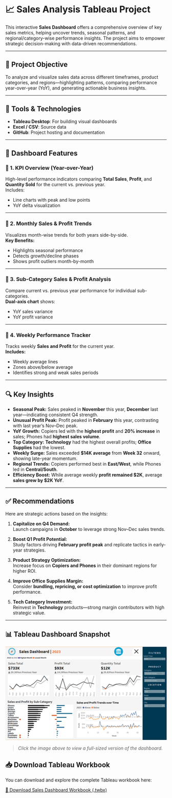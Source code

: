 # 📈 Sales Analysis Tableau Project

This interactive **Sales Dashboard** offers a comprehensive overview of key sales metrics, helping uncover trends, seasonal patterns, and regional/category-wise performance insights. The project aims to empower strategic decision-making with data-driven recommendations.

---

## 🎯 Project Objective

To analyze and visualize sales data across different timeframes, product categories, and regions—highlighting patterns, comparing performance year-over-year (YoY), and generating actionable business insights.

---

## 🧰 Tools & Technologies

- **Tableau Desktop**: For building visual dashboards  
- **Excel / CSV**: Source data  
- **GitHub**: Project hosting and documentation

---

## 📌 Dashboard Features

### 🔹 1. KPI Overview (Year-over-Year)
High-level performance indicators comparing **Total Sales**, **Profit**, and **Quantity Sold** for the current vs. previous year.  
Includes:
- Line charts with peak and low points
- YoY delta visualization

---

### 🔹 2. Monthly Sales & Profit Trends
Visualizes month-wise trends for both years side-by-side.  
**Key Benefits:**
- Highlights seasonal performance
- Detects growth/decline phases
- Shows profit outliers month-by-month

---

### 🔹 3. Sub-Category Sales & Profit Analysis
Compare current vs. previous year performance for individual sub-categories.  
**Dual-axis chart** shows:
- YoY sales variance
- YoY profit variance

---

### 🔹 4. Weekly Performance Tracker
Tracks weekly **Sales and Profit** for the current year.  
**Includes:**
- Weekly average lines
- Zones above/below average
- Identifies strong and weak sales periods

---

## 🔍 Key Insights

- **Seasonal Peak:** Sales peaked in **November** this year, **December** last year—indicating consistent Q4 strength.
- **Unusual Profit Peak:** Profit peaked in **February** this year, contrasting with last year’s Nov–Dec peak.
- **YoY Growth:** Copiers led with the **highest profit** and **20% increase** in sales; Phones had **highest sales volume**.
- **Top Category:** **Technology** had the highest overall profits; **Office Supplies** had the lowest.
- **Weekly Surge:** Sales exceeded **$14K average** from **Week 32** onward, showing late-year momentum.
- **Regional Trends:** Copiers performed best in **East/West**, while Phones led in **Central/South**.
- **Efficiency Boost:** While average weekly **profit remained $2K**, average **sales grew by $2K YoY**.

---

## ✅ Recommendations

Here are strategic actions based on the insights:

1. **Capitalize on Q4 Demand:**  
   Launch campaigns in **October** to leverage strong Nov–Dec sales trends.

2. **Boost Q1 Profit Potential:**  
   Study factors driving **February profit peak** and replicate tactics in early-year strategies.

3. **Product Strategy Optimization:**  
   Increase focus on **Copiers and Phones** in their dominant regions for higher ROI.

4. **Improve Office Supplies Margin:**  
   Consider **bundling, repricing, or cost optimization** to improve profit performance.

5. **Tech Category Investment:**  
   Reinvest in **Technology** products—strong margin contributors with high strategic value.

---

## 📊 Tableau Dashboard Snapshot

![Tableau Dashboard](https://github.com/ISHA301/Sales-Dashboard-Tableau-Project/blob/main/Tableau%20Sales%20Dashboard.png?raw=true)

> _Click the image above to view a full-sized version of the dashboard._

## 📥 Download Tableau Workbook

You can download and explore the complete Tableau workbook here:

[📁 Download Sales Dashboard Workbook (.twbx)](https://github.com/ISHA301/Sales-Dashboard-Tableau-Project/raw/main/Sales%20Dashboard.twbx)




